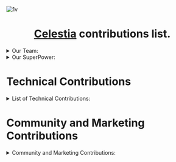 ![1v](https://github.com/user-attachments/assets/d62c3d1d-8e0d-4449-9968-31bb29228c73)
<div align="center">

# [Celestia](https://celestia.org/) contributions list. 

</div>

<details>
  <summary>Our Team:</summary> 
  
### ***[Our actual roster](https://posthuman.digital/team)***

  </details>

<details>
  <summary>Our SuperPower:</summary> 



| **Platform**    | **Community/Channel Name**                | **Followers/Members** | **Link**                                                |
|------------------|------------------------------------------|------------------------|--------------------------------------------------------|
| **Twitter**      | Cosmos Ecosystem X                      | 34.8k followers        | [Link](https://x.com/CosmosEcosystem)                 |
|                  | POSTHUMAN X                              | 7.2k followers         | [Link](https://x.com/POSTHUMAN_DVS)                  |
| **Telegram**     | Russian-speaking Cosmos Ecosystem        | ~8k members            | [Link](https://t.me/CosmosEcosystem_ru)              |
|                  | CryptoBase                               | 4.1k members           | [Link](https://t.me/Crypto_Base_Chat)                |
|                  | Cosmos DEX in Russian                    | 1.2k members           | [Link](https://t.me/Osmosis_ru)                      |
|                  | Cosmos Trading in Russian                | 2.2k members           | [Link](https://t.me/CosmicSpeculations)              |
|                  | English-speaking POSTHUMAN Community     | 1.2k members           | [Link](https://t.me/posthumanchat)                   |
|                  | Cosmos Ecosystem English                 | 1k members             | [Link](https://t.me/CosmosEcosystem)                 |
|                  | Cosmos Ecosystem Emoji Pack              | Over 100+ projects     | [Link](https://t.me/addemoji/CosmosEcosystem)        |
| **YouTube**      | CryptoBase Russian-speaking              | 11.4k subscribers      | [Link](https://www.youtube.com/@CRYPTOBASED)         |
|                  | English-speaking POSTHUMAN              | 550 subscribers        | [Link](https://www.youtube.com/@POSTHUMANDVS)        |
| **In Production**| POSTHUMAN Website                       | -                      | [Link](https://posthuman.digital/)                   |
|                  | POSTHUMAN Validator Services (12 chains) | -                      | [Link](https://nodes.posthuman.digital/)             |
|                  | Validator School (100+ graduates)        | -                      | [Link](https://github.com/Distributed-Validators-Synctems/Validator-School) |
| **Coming Soon**  | Sputnik Network Version 2.0              | -                      | -                                                     |
|                  | Centrifuge Users Engagement Platform     | -                      | -                                                     |
|                  | Metarchy Web3 Game                       | -                      | -                                                     |
|                  | POSTHUMAN Explorer                       | -                      | -                                                     |

  </details>


# Technical Contributions

<details>

  <summary>List of Technical Contributions:</summary>
<br/>  

</details>

# Community and Marketing Contributions

<details>

  <summary>Community and Marketing Contributions:</summary>
<br/>  

## 2024

### Celestia Weekly
> Celestia-dedicated digital newspaper:
- **02.11** - [Link](https://x.com/CosmosEcosystem/status/1852685561607156038)

### Cosmos Daily
> Cosmos Ecosystem Daily digital newspaper:
- **13.12** - [Link](https://x.com/CosmosEcosystem/status/1867515615071941089)
- **12.12** - [Link](https://x.com/CosmosEcosystem/status/1867132905006280899)
- **06.12** - [Link](https://x.com/CosmosEcosystem/status/1864929596275114035)
- **27.10** - [Link](https://x.com/CosmosEcosystem/status/1850230663343149361)
- **23.10** - [Link](https://x.com/CosmosEcosystem/status/1849031377024397388)
- **24.09** - [Link](https://x.com/CosmosEcosystem/status/1838547189783544108/photo/1)
- **19.09** - [Link](https://x.com/CosmosEcosystem/status/1836676080343879941/photo/1)
- **06.09** - [Link](https://x.com/CosmosEcosystem/status/1832048533702115682/photo/1)
- **09.08** - [Link](https://x.com/CosmosEcosystem/status/1821916912554791414/photo/1)
- **20.02** - [Link](https://x.com/CosmosEcosystem/status/1759894228140958203/photo/1)
- **29.01** - [Link](https://x.com/CosmosEcosystem/status/1752040177894363211/photo/1)

### Weekly News
> Cosmos Ecosystem Weekly digital newspaper:
- **15.12** - [Link](https://x.com/CosmosEcosystem/status/1867966251685052676)
- **08.12** - [Link](https://x.com/CosmosEcosystem/status/1865438810407829998)
- **01.12** - [Link](https://x.com/CosmosEcosystem/status/1862903794347962581)
- **09.11** - [Link](https://x.com/CosmosEcosystem/status/1855218992962793756)
- **12.10** - [Link](https://x.com/CosmosEcosystem/status/1844772672145633534)
- **11.10** - [Link](https://x.com/CosmosEcosystem/status/1844772672145633534/photo/3)
- **27.09** - [Link](https://x.com/CosmosEcosystem/status/1839606725634060682/photo/1)
- **20.09** - [Link](https://x.com/CosmosEcosystem/status/1837109644977680757/photo/1)
- **14.09** - [Link](https://x.com/CosmosEcosystem/status/1834912472874336316/photo/1)
- **13.01** - [Link](https://x.com/CosmosEcosystem/status/1746265222728273979/photo/1)

### Others
- **18.12** - [Link](https://x.com/CosmosEcosystem/status/1869322824931803340)
- **18.12** - [Link](https://x.com/CosmosEcosystem/status/1869210917088747910)
- **21.09** - [Link](https://x.com/CosmosEcosystem/status/1837498469604643242)

---

## 2023

### Cosmos Daily
> Cosmos Ecosystem Daily digital newspaper:
- **14.12** - [Link](https://x.com/CosmosEcosystem/status/1735262070852256168/photo/1)
- **29.11** - [Link](https://x.com/CosmosEcosystem/status/1729853640037290178/photo/1)
- **02.11** - [Link](https://x.com/CosmosEcosystem/status/1720045223332749646/photo/1)
- **31.10** - [Link](https://x.com/CosmosEcosystem/status/1719373852390867329/photo/1)
- **25.10** - [Link](https://x.com/CosmosEcosystem/status/1717126858138063270/photo/1)
- **18.10** - [Link](https://x.com/CosmosEcosystem/status/1714495192106217707/photo/1)
- **27.09** - [Link](https://x.com/CosmosEcosystem/status/1706951665893433384/photo/1)
- **06.06** - [Link](https://x.com/CosmosEcosystem/status/1677043293123690496/photo/1)

### Weekly News
> Cosmos Ecosystem Weekly digital newspaper:
- **27.10** - [Link](https://x.com/CosmosEcosystem/status/1717907900218122445/photo/1)
- **20.10** - [Link](https://x.com/CosmosEcosystem/status/1715410764792463801/photo/1)

### Others
- **27.09** - [Link](https://x.com/CosmosEcosystem/status/1706904193485996067)

---

## Cryptobase (YouTube Channel)

### 2024
- **11.09** - [Link](https://www.youtube.com/watch?v=d4sbJeM63E4&t=420s)
- **11.06** - [Link](https://www.youtube.com/watch?v=SSTmuUoSRzA) - Featuring Wondertan on the weekly community call (Longest podcast in Cosmos - 145 weeks)

### 2023
- **23.11** - [Link](https://www.youtube.com/watch?v=ybXn_Lwyj3o)
- **27.11** - [Link](https://www.youtube.com/watch?v=WXqSwJYJVGI)

### 2022
- **05.06** - [Link](https://www.youtube.com/watch?v=OVRG40sO0gY)
- **04.05** - [Link](https://www.youtube.com/watch?v=9Hz0SbnykvM)

---

## Workshops 
 **21.10 Announcement** - [Setting up Celestia LightNode](https://x.com/synctems/status/1848311413309137153)
<br/>
[Recording](https://www.youtube.com/watch?v=nadajBxYlgY&t=4s)



</details>
